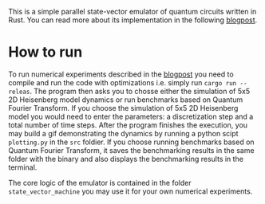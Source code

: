 This is a simple parallel state-vector emulator of quantum circuits written in Rust. You can read more about its implementation in the following [blogpost](https://luchnikovi.github.io/state_vector_rs).

How to run
==========

To run numerical experiments described in the [blogpost](https://luchnikovi.github.io/state_vector_rs) you need to compile and run the code with optimizations i.e. simply run `cargo run --releas`. The program then asks you to chosse either the simulation of 5x5 2D Heisenberg model dynamics or run benchmarks based on Quantum Fourier Transform. If you choose the simulation of 5x5 2D Heisenberg model you would need to enter the parameters: a discretization step and a total number of time steps. After the program finishes the execution, you may build a gif demonstrating the dynamics by running a python scipt `plotting.py` in the `src` foldier. If you choose running benchmarks based on Quantum Fourier Transform, it saves the benchmarking results in the same folder with the binary and also displays the benchmarking results in the terminal.

The core logic of the emulator is contained in the folder `state_vector_machine` you may use it for your own numerical experiments.
